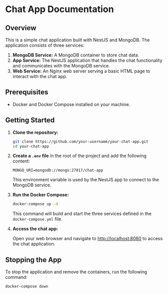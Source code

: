 # Chat App Documentation

## Overview

This is a simple chat application built with NestJS and MongoDB. The application consists of three services:

1. **MongoDB Service:** A MongoDB container to store chat data.
2. **App Service:** The NestJS application that handles the chat functionality and communicates with the MongoDB service.
3. **Web Service:** An Nginx web server serving a basic HTML page to interact with the chat app.

## Prerequisites

- Docker and Docker Compose installed on your machine.

## Getting Started

1. **Clone the repository:**

    ```bash
    git clone https://github.com/your-username/your-chat-app.git
    cd your-chat-app
    ```

2. **Create a `.env` file** in the root of the project and add the following content:

    ```dotenv
    MONGO_URI=mongodb://mongo:27017/chat-app
    ```

    This environment variable is used by the NestJS app to connect to the MongoDB service.

3. **Run the Docker Compose:**

    ```bash
    docker-compose up -d
    ```

    This command will build and start the three services defined in the `docker-compose.yml` file.

4. **Access the chat app:**

    Open your web browser and navigate to [http://localhost:8080](http://localhost:8080) to access the chat application.

## Stopping the App

To stop the application and remove the containers, run the following command:

```bash
docker-compose down
```